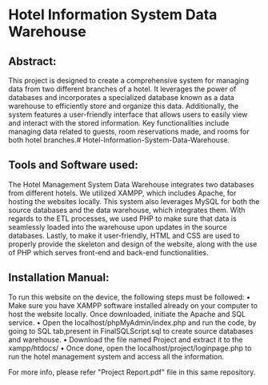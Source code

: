 # Hotel Information System Data Warehouse

## **Abstract:** <br> 
This project is designed to create a comprehensive system for managing data from two different branches of a hotel. It leverages the power of databases and incorporates a specialized database known as a data warehouse to efficiently store and organize this data. Additionally, the system features a user-friendly interface that allows users to easily view and interact with the stored information. Key functionalities include managing data related to guests, room reservations made, and rooms for both hotel branches.# Hotel-Information-System-Data-Warehouse.

## **Tools and Software used:** <br>
The Hotel Management System Data Warehouse integrates two databases from different hotels. We utilized XAMPP, which includes Apache, for hosting the websites locally. This system also leverages MySQL for both the source databases and the data warehouse, which integrates them. With regards to the ETL processes, we used PHP to make sure that data is seamlessly loaded into the warehouse upon updates in the source databases. Lastly, to make it user-friendly, HTML and CSS are used to properly provide the skeleton and design of the website, along with the use of PHP which serves front-end and back-end functionalities. 

## **Installation Manual:** <br>
To run this website on the device, the following steps must be followed:
• Make sure you have XAMPP software installed already on your computer to host the website locally. Once downloaded, initiate the Apache and SQL service.
• Open the localhost/phpMyAdmin/index.php and run the code, by going to SQL tab,present in FinalSQLScript.sql to create source databases and warehouse.
• Download the file named Project and extract it to the xampp/htdocs/
• Once done, open the localhost/project/loginpage.php to run the hotel management system and access all the information.

For more info, please refer "Project Report.pdf" file in this same repository.
